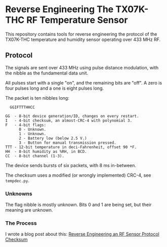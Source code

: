 # Reverse Engineering The TX07K-THC RF Temperature Sensor

This repository contains tools for reverse engineering the protocol of the TX07K-THC temperature and humidity sensor operating over 433 MHz RF.

## Protocol

The signals are sent over 433 MHz using pulse distance modulation, with the nibble as the fundamental data unit.

All pulses start with a single "on", and the remaining bits are "off".
A zero is four pulses long and a one is eight pulses long.

The packet is ten nibbles long:

```
  GGIFTTTHHCC

GG  - 8-bit device generation/ID, changes on every restart.
I   - 4-bit checksum, an almost-CRC-4 with polynomial 3.
F   - 4-bit flags:
      0 - Unknown.
      1 - Unknown.
      2 - Battery low (below 2.5 V.)
      3 - Button for manual transmission pressed.
TTT - 12-bit temperature in deci-Fahrenheit, offset 90 *F.
HH  - 8-bit humidity as %RH, in BCD.
CC  - 8-bit channel (1-3).
```

The device sends bursts of six packets, with 8 ms in-between.

The checksum uses a modified (or wrongly implemented) CRC-4, see `tempdec.py`.

### Unknowns

The flag nibble is mostly unknown.
Bits 0 and 1 are being set, but their meaning are unknown.

### The Process

I wrote a blog post about this: [Reverse Engineering an RF Sensor Protocol Checksum](https://tommie.github.io/a/2023/10/reverse-engineering-checksum)
